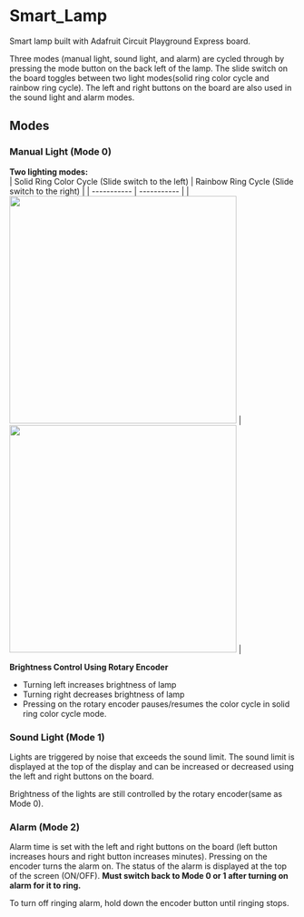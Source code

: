 # Smart_Lamp
Smart lamp built with Adafruit Circuit Playground Express board.

Three modes (manual light, sound light, and alarm) are cycled through by pressing the mode button on the back left of the lamp.
The slide switch on the board toggles between two light modes(solid ring color cycle and rainbow ring cycle).
The left and right buttons on the board are also used in the sound light and alarm modes.
## Modes
### Manual Light (Mode 0)
<b>Two lighting modes: </b> <br>
| Solid Ring Color Cycle (Slide switch to the left) | Rainbow Ring Cycle (Slide switch to the right) |
| ----------- | ----------- |
|<img src="https://user-images.githubusercontent.com/15254803/184299737-0dffe765-6e4c-4a94-9160-db9b343487ed.gif" height="400"/> | <img src="https://user-images.githubusercontent.com/15254803/184301622-cdbfe228-2146-43aa-905e-52bed3ea5fdb.gif" height="400" /> |

<b>Brightness Control Using Rotary Encoder</b>
* Turning left increases brightness of lamp
* Turning right decreases brightness of lamp
* Pressing on the rotary encoder pauses/resumes the color cycle in solid ring color cycle mode.

### Sound Light (Mode 1)
Lights are triggered by noise that exceeds the sound limit. The sound limit is displayed at the top of the display and can be increased or decreased using the left and right buttons on the board.

Brightness of the lights are still controlled by the rotary encoder(same as Mode 0).

### Alarm (Mode 2)
Alarm time is set with the left and right buttons on the board (left button increases hours and right button increases minutes). Pressing on the encoder turns the alarm on. The status of the alarm is displayed at the top of the screen (ON/OFF). <b> Must switch back to Mode 0 or 1 after turning on alarm for it to ring. </b><br>

To turn off ringing alarm, hold down the encoder button until ringing stops.
